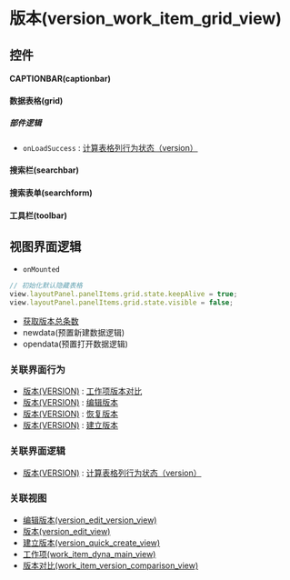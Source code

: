 # 版本(version_work_item_grid_view)  <!-- {docsify-ignore-all} -->



## 控件
#### CAPTIONBAR(captionbar)
#### 数据表格(grid)

##### 部件逻辑
* `onLoadSuccess` : [计算表格列行为状态（version）](module/Base/version/uilogic/calc_column_button_state)
#### 搜索栏(searchbar)
#### 搜索表单(searchform)
#### 工具栏(toolbar)

## 视图界面逻辑
* `onMounted`
```javascript
// 初始化默认隐藏表格
view.layoutPanel.panelItems.grid.state.keepAlive = true;
view.layoutPanel.panelItems.grid.state.visible = false;
```
  * [获取版本总条数](module/Base/version/uilogic/get_version_total)
  * newdata(预置新建数据逻辑)
  * opendata(预置打开数据逻辑)


### 关联界面行为
  * [版本(VERSION)](module/Base/version) : [工作项版本对比](module/Base/version#界面行为)
  * [版本(VERSION)](module/Base/version) : [编辑版本](module/Base/version#界面行为)
  * [版本(VERSION)](module/Base/version) : [恢复版本](module/Base/version#界面行为)
  * [版本(VERSION)](module/Base/version) : [建立版本](module/Base/version#界面行为)

### 关联界面逻辑
  * [版本(VERSION)](module/Base/version) : [计算表格列行为状态（version）](module/Base/version/uilogic/calc_column_button_state)

### 关联视图
  * [编辑版本(version_edit_version_view)](app/view/version_edit_version_view)
  * [版本(version_edit_view)](app/view/version_edit_view)
  * [建立版本(version_quick_create_view)](app/view/version_quick_create_view)
  * [工作项(work_item_dyna_main_view)](app/view/work_item_dyna_main_view)
  * [版本对比(work_item_version_comparison_view)](app/view/work_item_version_comparison_view)

<script>
 const { createApp } = Vue
  createApp({
    data() {
      return {

      }
    }
  }).use(ElementPlus).mount('#app')
</script>